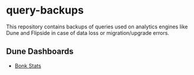 # query-backups

This repository contains backups of queries used on analytics engines like Dune and Flipside in case of data loss or migration/upgrade errors.

## Dune Dashboards
* [Bonk Stats](https://dune.com/wagg/bonk-stats)